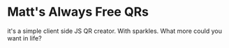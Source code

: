 # Matt's Always Free QRs

it's a simple client side JS QR creator. With sparkles. What more could you want in life?
